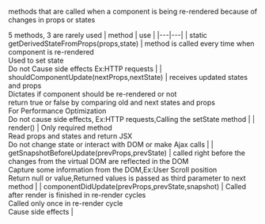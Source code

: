 methods that are called when a component is  being re-rendered because of changes in props or states 

5 methods, 3 are rarely used
| method | use |
|---|---|
| static getDerivedStateFromProps(props,state) | method is called every time when component is re-rendered<br>Used to set state<br>Do not Cause side effects Ex:HTTP requests |
| shouldComponentUpdate(nextProps,nextState) | receives updated states and props<br>Dictates if component should be re-rendered or not<br>return true or false by comparing old and next states and props<br>For Performance Optimization<br>Do not cause side effects, Ex:HTTP requests,Calling the setState method |
| render() | Only required method<br>Read props and states and return JSX<br>Do not change state or interact with DOM or make Ajax calls |
| getSnapshotBeforeUpdate(prevProps,prevState) | called right before the changes from the virtual DOM are reflected in the DOM<br>Capture some information from the DOM,Ex:User Scroll position<br>Return null or value,Returned values is passed as third parameter to next method |
| componentDidUpdate(prevProps,prevState,snapshot) | Called after render is finished in re-render cycles<br>Called only once in re-render cycle<br>Cause side effects |